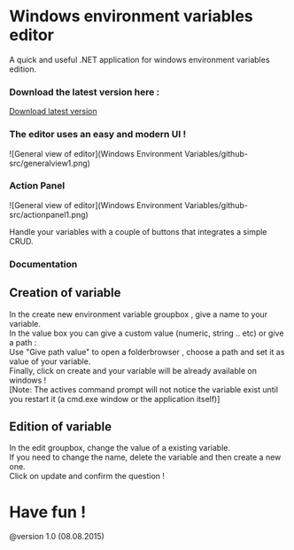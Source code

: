 # Windows environment variables editor


A quick and useful .NET application for windows environment variables edition.

### Download the latest version here :

[Download latest version](https://github.com/sdkcarlos/WinEnvVariablesEditor/raw/master/Windows%20Environment%20Variables/bin/Debug/Windows%20Environment%20Variables.exe)



### The editor uses an easy and modern UI !

![General view of editor](Windows Environment Variables/github-src/generalview1.png)

### Action Panel

![General view of editor](Windows Environment Variables/github-src/actionpanel1.png)

Handle your variables with a couple of buttons that integrates a simple CRUD.

### Documentation

## Creation of variable

In the create new environment variable groupbox , give a name to your variable.<br /> 
In the value box you can give a custom value (numeric, string .. etc) or give a path : <br /> 
Use "Give path value" to open a folderbrowser , choose a path and set it as value of your variable.<br /> 
Finally, click on create and your variable will be already available on windows !<br /> 
[Note: The actives command prompt will not notice the variable exist until you restart it (a cmd.exe window or the application itself)]

## Edition of variable

In the edit groupbox, change the value of a existing variable.<br />
If you need to change the name, delete the variable and then create a new one. <br />
Click on update and confirm the question !


# Have fun !

@version 1.0 (08.08.2015)
